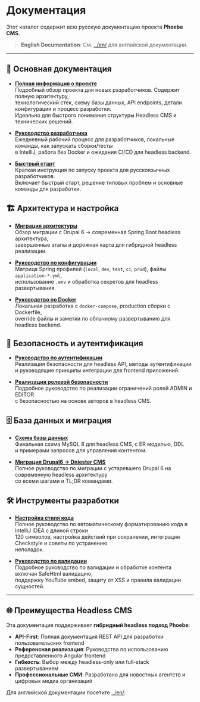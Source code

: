 # Документация

Этот каталог содержит всю русскую документацию проекта **Phoebe CMS**.

> **English Documentation**: См. [../en/](../en/) для английской документации.

---

## 📖 Основная документация

- **[Полная информация о проекте](./TASK_DESCRIPTION_RU.md)**  
  Подробный обзор проекта для новых разработчиков. Содержит полную архитектуру,  
  технологический стек, схему базы данных, API endpoints, детали конфигурации и процесс разработки.  
  Идеально для быстрого понимания структуры Headless CMS и технических решений.

- **[Руководство разработчика](./DEVELOPER_GUIDE_RU.md)**  
  Ежедневный рабочий процесс для разработчиков, локальные команды, как запускать сборки/тесты  
  в IntelliJ, работа без Docker и ожидания CI/CD для headless backend.

- **[Быстрый старт](./QUICK_START_RU.md)**  
  Краткая инструкция по запуску проекта для русскоязычных разработчиков.  
  Включает быстрый старт, решение типовых проблем и основные команды для разработки.

## 🏗️ Архитектура и настройка

- **[Миграция архитектуры](../en/ARCHITECTURE_MIGRATION.md)**  
  Обзор миграции с Drupal 6 → современная Spring Boot headless архитектура,  
  завершенные этапы и дорожная карта для гибридной headless реализации.

- **[Руководство по конфигурации](../en/CONFIG_GUIDE.md)**  
  Матрица Spring профилей (`local`, `dev`, `test`, `ci`, `prod`), файлы `application-*.yml`,  
  использование `.env` и обработка секретов для headless развертывания.

- **[Руководство по Docker](../en/DOCKER_GUIDE.md)**  
  Локальная разработка с `docker-compose`, production сборки с Dockerfile,  
  override файлы и заметки по облачному развертыванию для headless backend.

## 🔐 Безопасность и аутентификация

- **[Руководство по аутентификации](../en/AUTHENTICATION_GUIDE.md)**  
  Реализация безопасности для headless API, методы аутентификации  
  и руководящие принципы интеграции для frontend приложений.

- **[Реализация ролевой безопасности](../en/ROLE_SECURITY_IMPLEMENTATION.md)**  
  Подробное руководство по реализации ограничений ролей ADMIN и EDITOR  
  с безопасностью на основе авторов в headless CMS.

## 🗄️ База данных и миграция

- **[Схема базы данных](../en/DATABASE_SCHEMA.md)**  
  Финальная схема MySQL 8 для headless CMS, с ER моделью, DDL  
  и примерами запросов для управления контентом.

- **[Миграция Drupal6 → Dniester CMS](./MIGRATION_DRUPAL6_RU.md)**  
  Полное руководство по миграции с устаревшего Drupal 6 на современную headless архитектуру  
  со всеми шагами и TL;DR командами.

## 🛠️ Инструменты разработки

- **[Настройка стиля кода](./CODE_STYLE_SETUP_RU.md)**  
  Полное руководство по автоматическому форматированию кода в IntelliJ IDEA с длиной строки  
  120 символов, настройка действий при сохранении, интеграция Checkstyle и советы по устранению  
  неполадок.

- **[Руководство по валидации](./VALIDATION_GUIDE_RU.md)**  
  Подробное руководство по валидации и обработке контента включая SafeHtml валидацию,  
  поддержку YouTube embed, защиту от XSS и правила валидации сущностей.

---

## 🌐 Преимущества Headless CMS

Эта документация поддерживает **гибридный headless подход Phoebe**:

- **API-First**: Полная документация REST API для разработки пользовательских frontend
- **Референсная реализация**: Руководства по использованию предоставленного Angular frontend
- **Гибкость**: Выбор между headless-only или full-stack развертыванием
- **Профессиональные СМИ**: Разработано для новостных агентств и цифровых медиа организаций

Для английской документации посетите [../en/](../en/).
